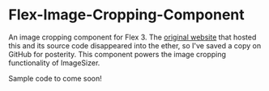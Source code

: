 Flex-Image-Cropping-Component
=============================

An image cropping component for Flex 3.  The [original website](http://blog.mediablur.com/2008/02/20/flex-image-cropping-component/) that hosted this and its source code disappeared into the ether, so I've saved a copy on GitHub for posterity. This component powers the image cropping functionality of ImageSizer.

Sample code to come soon!
